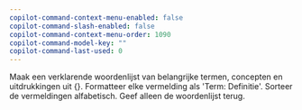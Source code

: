 ```yaml
---
copilot-command-context-menu-enabled: false
copilot-command-slash-enabled: false
copilot-command-context-menu-order: 1090
copilot-command-model-key: ""
copilot-command-last-used: 0
---
```

Maak een verklarende woordenlijst van belangrijke termen, concepten en uitdrukkingen uit {}. Formatteer elke vermelding als 'Term: Definitie'. Sorteer de vermeldingen alfabetisch. Geef alleen de woordenlijst terug.